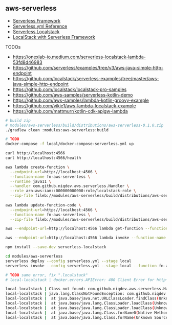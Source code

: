 ## aws-serverless

* [Serverless Framework](https://www.serverless.com/framework/docs)
* [Serverless.yml Reference](https://www.serverless.com/framework/docs/providers/aws/guide/serverless.yml)
* [Serverless Localstack](https://www.serverless.com/plugins/serverless-localstack)
* [LocalStack with Serverless Framework](https://docs.localstack.cloud/integrations/serverless-framework)

TODOs
* https://onexlab-io.medium.com/serverless-localstack-lambda-53fd8d46983
* https://github.com/serverless/examples/tree/v3/aws-java-simple-http-endpoint
* https://github.com/localstack/serverless-examples/tree/master/aws-java-simple-http-endpoint
* https://github.com/localstack/localstack-pro-samples
* https://github.com/aws-samples/serverless-kotlin-demo
* https://github.com/aws-samples/lambda-kotlin-groovy-example
* https://github.com/vikie1/aws-lambda-localstack-example
* https://github.com/mattmurr/kotlin-cdk-apigw-lambda

```bash
# build zip
# modules/aws-serverless/build/distributions/aws-serverless-0.1.0.zip
./gradlew clean :modules:aws-serverless:build

# TODO
docker-compose -f local/docker-compose-serverless.yml up

curl http://localhost:4566
curl http://localhost:4566/health

aws lambda create-function \
  --endpoint-url=http://localhost:4566 \
  --function-name fn-aws-serverless \
  --runtime java11 \
  --handler com.github.niqdev.aws.serverless.Handler \
  --role arn:aws:iam::000000000000:role/localstack-role \
  --zip-file fileb://modules/aws-serverless/build/distributions/aws-serverless-0.1.0.zip
  
aws lambda update-function-code \
  --endpoint-url=http://localhost:4566 \
  --function-name fn-aws-serverless \
  --zip-file fileb://modules/aws-serverless/build/distributions/aws-serverless-0.1.0.zip

aws --endpoint-url=http://localhost:4566 lambda get-function --function-name fn-aws-serverless

aws --endpoint-url=http://localhost:4566 lambda invoke --function-name fn-aws-serverless output.json

npm install --save-dev serverless-localstack

cd modules/aws-serverless
serverless deploy --config serverless.yml --stage local
serverless invoke --config serverless.yml --stage local --function fn-aws-serverless

# TODO same error, fix ".localstack"
# local-localstack | docker.errors.APIError: 400 Client Error for http+docker://localhost/v1.41/containers/create: Bad Request ("create ".localstack"/zipfile.76caa2f2: "\".localstack\"/zipfile.76caa2f2" includes invalid characters for a local volume name, only "[a-zA-Z0-9][a-zA-Z0-9_.-]" are allowed. If you intended to pass a host directory, use absolute path")

local-localstack | Class not found: com.github.niqdev.aws.serverless.Handler: java.lang.ClassNotFoundException
local-localstack | java.lang.ClassNotFoundException: com.github.niqdev.aws.serverless.Handler
local-localstack | 	at java.base/java.net.URLClassLoader.findClass(Unknown Source)
local-localstack | 	at java.base/java.lang.ClassLoader.loadClass(Unknown Source)
local-localstack | 	at java.base/java.lang.ClassLoader.loadClass(Unknown Source)
local-localstack | 	at java.base/java.lang.Class.forName0(Native Method)
local-localstack | 	at java.base/java.lang.Class.forName(Unknown Source)
```
